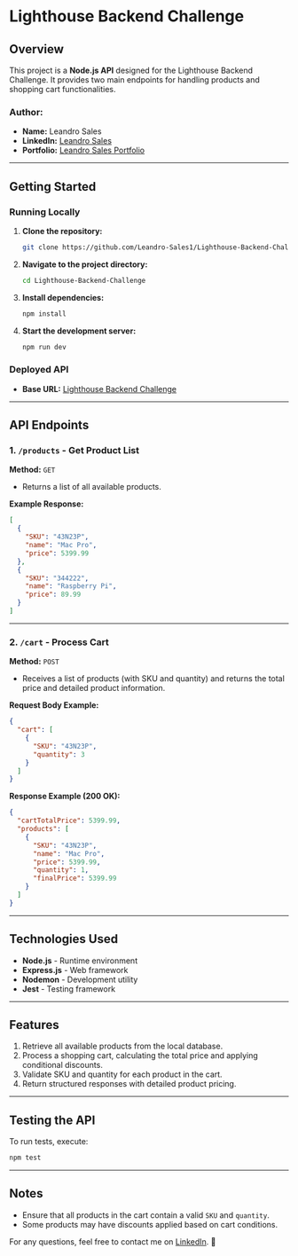 # Lighthouse Backend Challenge

## Overview

This project is a **Node.js API** designed for the Lighthouse Backend Challenge. It provides two main endpoints for handling products and shopping cart functionalities.

### Author:
- **Name:** Leandro Sales
- **LinkedIn:** [Leandro Sales](https://www.linkedin.com/in/leandro-sales1/)
- **Portfolio:** [Leandro Sales Portfolio](https://leandro-sales-portfolio.vercel.app/)

---

## Getting Started

### Running Locally

1. **Clone the repository:**
   ```sh
   git clone https://github.com/Leandro-Sales1/Lighthouse-Backend-Challenge
   ```
2. **Navigate to the project directory:**
   ```sh
   cd Lighthouse-Backend-Challenge
   ```
3. **Install dependencies:**
   ```sh
   npm install
   ```
4. **Start the development server:**
   ```sh
   npm run dev
   ```

### Deployed API

- **Base URL:** [Lighthouse Backend Challenge](https://lighthouse-backend-challenge.vercel.app/)

---

## API Endpoints

### **1. `/products` - Get Product List**
**Method:** `GET`

- Returns a list of all available products.

**Example Response:**
```json
[
  {
    "SKU": "43N23P",
    "name": "Mac Pro",
    "price": 5399.99
  },
  {
    "SKU": "344222",
    "name": "Raspberry Pi",
    "price": 89.99
  }
]
```

---

### **2. `/cart` - Process Cart**
**Method:** `POST`

- Receives a list of products (with SKU and quantity) and returns the total price and detailed product information.

**Request Body Example:**
```json
{
  "cart": [
    {
      "SKU": "43N23P",
      "quantity": 3
    }
  ]
}
```

**Response Example (200 OK):**
```json
{
  "cartTotalPrice": 5399.99,
  "products": [
    {
      "SKU": "43N23P",
      "name": "Mac Pro",
      "price": 5399.99,
      "quantity": 1,
      "finalPrice": 5399.99
    }
  ]
}
```

---

## Technologies Used

- **Node.js** - Runtime environment
- **Express.js** - Web framework
- **Nodemon** - Development utility
- **Jest** - Testing framework

---

## Features

1. Retrieve all available products from the local database.
2. Process a shopping cart, calculating the total price and applying conditional discounts.
3. Validate SKU and quantity for each product in the cart.
4. Return structured responses with detailed product pricing.

---

## Testing the API

To run tests, execute:
```sh
npm test
```

---

## Notes

- Ensure that all products in the cart contain a valid `SKU` and `quantity`.
- Some products may have discounts applied based on cart conditions.

For any questions, feel free to contact me on [LinkedIn](https://www.linkedin.com/in/leandro-sales1/). 🚀

